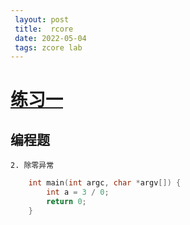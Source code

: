 ```yaml
---
 layout: post
 title:  rcore 
 date: 2022-05-04
 tags: zcore lab 
---
```

# [练习一](https://rcore-os.github.io/rCore-Tutorial-Book-v3/chapter0/7exercise.html#)

## 编程题
    2. 除零异常
    
```c++
    int main(int argc, char *argv[]) {
        int a = 3 / 0;
        return 0;
    }
```
